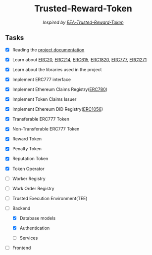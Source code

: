 <h1 align='center'>Trusted-Reward-Token</h1>

<p align='center'><i>Inspired by <a href='https://github.com/EntEthAlliance/EEA-Trusted-Reward-Token'>EEA-Trusted-Reward-Token</a></i></p>

## Tasks

- [x] Reading the [project documentation](https://github.com/EntEthAlliance/EEA-Trusted-Reward-Token#readme)

- [x] Learn about [ERC20](https://eips.ethereum.org/EIPS/eip-20), [ERC214](https://eips.ethereum.org/EIPS/eip-214), [ERC615](https://eips.ethereum.org/EIPS/eip-615), [ERC1820](https://eips.ethereum.org/EIPS/eip-1820), [ERC777](https://eips.ethereum.org/EIPS/eip-777), [ERC1271](https://eips.ethereum.org/EIPS/eip-1271)

- [x] Learn about the libraries used in the project

- [x] Implement ERC777 interface

- [x] Implement Ethereum Claims Registry([ERC780](https://github.com/ethereum/EIPs/issues/780))

- [x] Implement Token Claims Issuer

- [x] Implement Ethereum DID Registry([ERC1056](https://eips.ethereum.org/EIPS/eip-1056))

- [x] Transferable ERC777 Token

- [x] Non-Transferable ERC777 Token

- [x] Reward Token

- [x] Penalty Token

- [x] Reputation Token

- [x] Token Operator

- [ ] Worker Registry

- [ ] Work Order Registry

- [ ] Trusted Execution Environment(TEE)

- [ ] Backend

  - [x] Database models

  - [x] Authentication

  - [ ] Services

- [ ] Frontend
